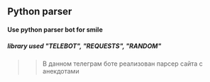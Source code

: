 ## Python parser
#### Use python parser bot for smile
##### library used "TELEBOT", "REQUESTS", "RANDOM"
>> В данном телеграм боте реализован парсер сайта с анекдотами
